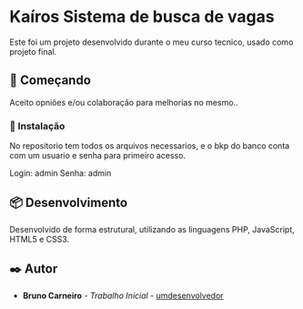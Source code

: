 # Kaíros Sistema de busca de vagas

Este foi um projeto desenvolvido durante o meu curso tecnico, usado como projeto final.

## 🚀 Começando

Aceito opniões e/ou colaboração para melhorias no mesmo..


### 🔧 Instalação

No repositorio tem todos os arquivos necessarios, e o bkp do banco conta com um usuario e senha para primeiro acesso.

Login: admin 
Senha: admin

## 📦 Desenvolvimento

Desenvolvido de forma estrutural, utilizando as linguagens PHP, JavaScript, HTML5 e CSS3.


## ✒️ Autor


* **Bruno Carneiro** - *Trabalho Inicial* - [umdesenvolvedor](https://github.com/brunoadcarneiro)

